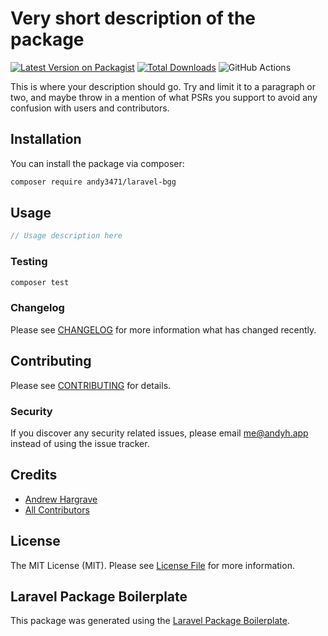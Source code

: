 # Very short description of the package

[![Latest Version on Packagist](https://img.shields.io/packagist/v/andy3471/laravel-bgg.svg?style=flat-square)](https://packagist.org/packages/andy3471/laravel-bgg)
[![Total Downloads](https://img.shields.io/packagist/dt/andy3471/laravel-bgg.svg?style=flat-square)](https://packagist.org/packages/andy3471/laravel-bgg)
![GitHub Actions](https://github.com/andy3471/laravel-bgg/actions/workflows/main.yml/badge.svg)

This is where your description should go. Try and limit it to a paragraph or two, and maybe throw in a mention of what PSRs you support to avoid any confusion with users and contributors.

## Installation

You can install the package via composer:

```bash
composer require andy3471/laravel-bgg
```

## Usage

```php
// Usage description here
```

### Testing

```bash
composer test
```

### Changelog

Please see [CHANGELOG](CHANGELOG.md) for more information what has changed recently.

## Contributing

Please see [CONTRIBUTING](CONTRIBUTING.md) for details.

### Security

If you discover any security related issues, please email me@andyh.app instead of using the issue tracker.

## Credits

-   [Andrew Hargrave](https://github.com/andy3471)
-   [All Contributors](../../contributors)

## License

The MIT License (MIT). Please see [License File](LICENSE.md) for more information.

## Laravel Package Boilerplate

This package was generated using the [Laravel Package Boilerplate](https://laravelpackageboilerplate.com).
